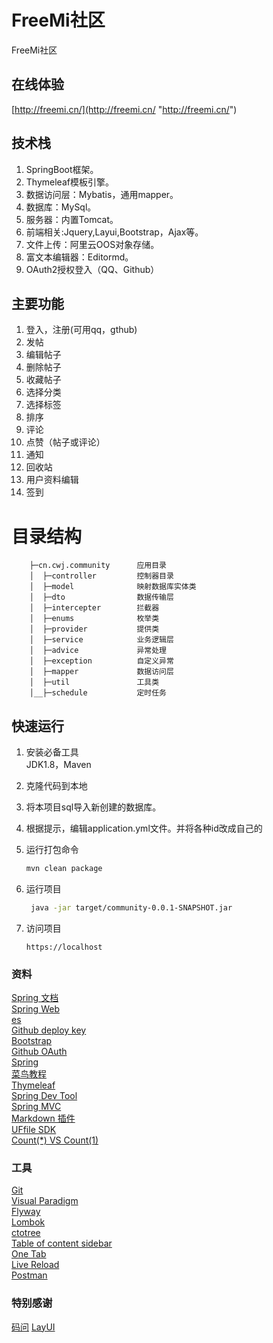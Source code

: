# FreeMi社区
FreeMi社区
## 在线体验
[http://freemi.cn/](http://freemi.cn/ "http://freemi.cn/")

## 技术栈
1. SpringBoot框架。
2. Thymeleaf模板引擎。
3. 数据访问层：Mybatis，通用mapper。
4. 数据库：MySql。
5. 服务器：内置Tomcat。
6. 前端相关:Jquery,Layui,Bootstrap，Ajax等。
7. 文件上传：阿里云OOS对象存储。
8. 富文本编辑器：Editormd。
9. OAuth2授权登入（QQ、Github）

## 主要功能
1. 登入，注册(可用qq，gthub) 
2. 发帖 
3. 编辑帖子
4. 删除帖子
5. 收藏帖子
6. 选择分类
7. 选择标签
8. 排序
9. 评论
10. 点赞（帖子或评论）
11. 通知
12. 回收站
13. 用户资料编辑
14. 签到
# 目录结构
   ```
       ├─cn.cwj.community      应用目录
       │  ├─controller         控制器目录
       │  ├─model              映射数据库实体类
       │  ├─dto                数据传输层
       │  ├─intercepter        拦截器
       │  ├─enums              枚举类
       │  ├─provider           提供类
       │  ├─service            业务逻辑层
       │  ├─advice             异常处理
       │  ├─exception          自定义异常
       │  ├─mapper             数据访问层
       │  ├─util               工具类
       │__├─schedule           定时任务
  ```
## 快速运行
1. 安装必备工具  
JDK1.8，Maven
2. 克隆代码到本地 
3. 将本项目sql导入新创建的数据库。
4. 根据提示，编辑application.yml文件。并将各种id改成自己的

5. 运行打包命令
   ```sh 
   mvn clean package
   ```
 
6. 运行项目  
   ```sh
    java -jar target/community-0.0.1-SNAPSHOT.jar
    ```
8. 访问项目
   ```
   https://localhost
   ```
### 资料
[Spring 文档](https://spring.io/guides)    
[Spring Web](https://spring.io/guides/gs/serving-web-content/)   
[es](https://elasticsearch.cn/explore)    
[Github deploy key](https://developer.github.com/v3/guides/managing-deploy-keys/#deploy-keys)    
[Bootstrap](https://v3.bootcss.com/getting-started/)    
[Github OAuth](https://developer.github.com/apps/building-oauth-apps/creating-an-oauth-app/)    
[Spring](https://docs.spring.io/spring-boot/docs/2.0.0.RC1/reference/htmlsingle/#boot-features-embedded-database-support)    
[菜鸟教程](https://www.runoob.com/mysql/mysql-insert-query.html)    
[Thymeleaf](https://www.thymeleaf.org/doc/tutorials/3.0/usingthymeleaf.html#setting-attribute-values)    
[Spring Dev Tool](https://docs.spring.io/spring-boot/docs/2.0.0.RC1/reference/htmlsingle/#using-boot-devtools)  
[Spring MVC](https://docs.spring.io/spring/docs/5.0.3.RELEASE/spring-framework-reference/web.html#mvc-handlermapping-interceptor)  
[Markdown 插件](http://editor.md.ipandao.com/)   
[UFfile SDK](https://github.com/ucloud/ufile-sdk-java)  
[Count(*) VS Count(1)](https://mp.weixin.qq.com/s/Rwpke4BHu7Fz7KOpE2d3Lw)  

### 工具
[Git](https://git-scm.com/download)   
[Visual Paradigm](https://www.visual-paradigm.com)    
[Flyway](https://flywaydb.org/getstarted/firststeps/maven)  
[Lombok](https://www.projectlombok.org)    
[ctotree](https://www.octotree.io/)   
[Table of content sidebar](https://chrome.google.com/webstore/detail/table-of-contents-sidebar/ohohkfheangmbedkgechjkmbepeikkej)    
[One Tab](https://chrome.google.com/webstore/detail/chphlpgkkbolifaimnlloiipkdnihall)    
[Live Reload](https://chrome.google.com/webstore/detail/livereload/jnihajbhpnppcggbcgedagnkighmdlei/related)  
[Postman](https://chrome.google.com/webstore/detail/coohjcphdfgbiolnekdpbcijmhambjff)

### 特别感谢
[码问](http://www.mawen.co/) 
[LayUI](https://fly.layui.com/) 
